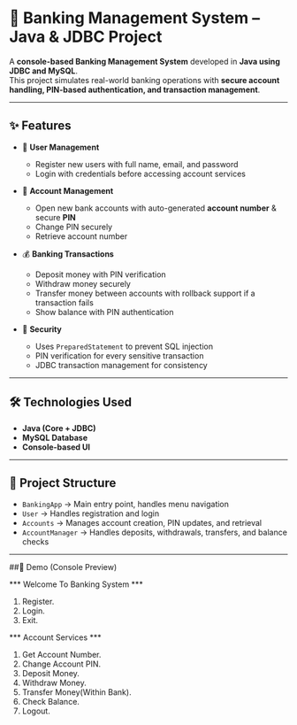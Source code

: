 # 🏦 Banking Management System – Java & JDBC Project

A **console-based Banking Management System** developed in **Java using JDBC and MySQL**.  
This project simulates real-world banking operations with **secure account handling, PIN-based authentication, and transaction management**.

---

## ✨ Features
- 👤 **User Management**
  - Register new users with full name, email, and password
  - Login with credentials before accessing account services  

- 🏦 **Account Management**
  - Open new bank accounts with auto-generated **account number** & secure **PIN**
  - Change PIN securely  
  - Retrieve account number  

- 💰 **Banking Transactions**
  - Deposit money with PIN verification  
  - Withdraw money securely  
  - Transfer money between accounts with rollback support if a transaction fails  
  - Show balance with PIN authentication  

- 🔐 **Security**
  - Uses `PreparedStatement` to prevent SQL injection  
  - PIN verification for every sensitive transaction  
  - JDBC transaction management for consistency  

---

## 🛠 Technologies Used
- **Java (Core + JDBC)**
- **MySQL Database**
- **Console-based UI**

---

## 📂 Project Structure
- `BankingApp` → Main entry point, handles menu navigation  
- `User` → Handles registration and login  
- `Accounts` → Manages account creation, PIN updates, and retrieval  
- `AccountManager` → Handles deposits, withdrawals, transfers, and balance checks  

---

##📸 Demo (Console Preview)

*** Welcome To Banking System ***

1. Register.
2. Login.
3. Exit.

*** Account Services ***
1. Get Account Number.
2. Change Account PIN.
3. Deposit Money.
4. Withdraw Money.
5. Transfer Money(Within Bank).
6. Check Balance.
7. Logout.
